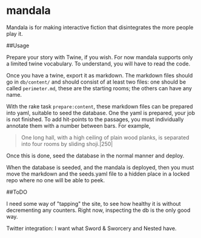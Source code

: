 mandala
=======

Mandala is for making interactive fiction that disintegrates the more people play it.

##Usage

Prepare your story with Twine, if you wish. For now mandala supports only a limited
twine vocabulary. To understand, you will have to read the code.

Once you have a twine, export it as markdown. The markdown files should go in
`db/content/` and should consist of at least two files: one should be called
`perimeter.md`, these are the starting rooms; the others can have any name.

With the rake task `prepare:content`, these markdown files can be prepared into yaml,
suitable to seed the database. One the yaml is prepared, your job is not finished.
To add hit-points to the passages, you must individually annotate them with a
number between bars. For example,

> One long hall, with a high ceiling of plain wood planks, is separated into four rooms by sliding shoji.|250|

Once this is done, seed the database in the normal manner and deploy.

When the database is seeded, and the mandala is deployed, then you must move the
markdown and the seeds.yaml file to a hidden place in a locked repo where no one
will be able to peek.

##ToDO

I need some way of "tapping" the site, to see how healthy it is without decrementing
any counters. Right now, inspecting the db is the only good way.

Twitter integration: I want what Sword & Sworcery and Nested have.
